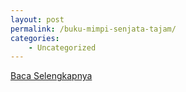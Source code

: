 ```yaml
---
layout: post
permalink: /buku-mimpi-senjata-tajam/
categories:
    - Uncategorized
---
```


[Baca Selengkapnya](/06)
